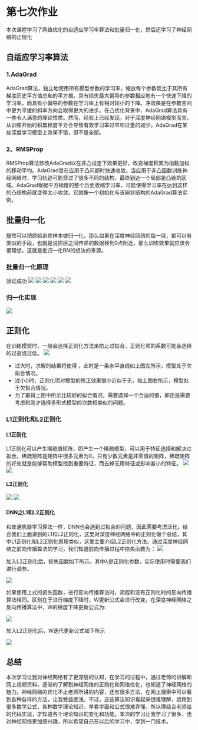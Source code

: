 # 第七次作业
本次课程学习了网络优化的自适应学习率算法和批量归一化，然后还学习了神经网络的正规化
## 自适应学习率算法
### 1.AdaGrad
AdaGrad算法，独立地使用所有模型参数的学习率，缩放每个参数反比于其所有梯度历史平方值总和的平方根。具有损失最大偏导的参数相应地有一个快速下降的学习率，而具有小偏导的参数在学习率上有相对较小的下降。净效果是在参数空间中更为平缓的斜率方向会取得更大的进步。在凸优化背景中，AdaGrad算法具有一些令人满意的理论性质。然而，经验上已经发现，对于深度神经网络模型而言，从训练开始时积累梯度平方会导致有效学习率过早和过量的减少。AdaGrad在某些深度学习模型上效果不错，但不是全部。
### 2、RMSProp
RMSProp算法修改AdaGrad以在非凸设定下效果更好，改变梯度积累为指数加权的移动平均。AdaGrad旨在应用于凸问题时快速收敛。当应用于非凸函数训练神经网络时，学习轨迹可能穿过了很多不同的结构，最终到达一个局部是凸碗的区域。AdaGrad根据平方梯度的整个历史收缩学习率，可能使得学习率在达到这样的凸结构前就变得太小收敛。它就像一个初始化与该碗状结构的AdaGrad算法实例。
## 批量归一化
既然可以把原始训练样本做归一化，那么如果在深度神经网络的每一层，都可以有类似的手段，也就是说把层之间传递的数据移到0点附近，那么训练效果就应该会很理想。这就是批归一化BN的想法的来源。
### 批量归一化原理
验证成功
![](media\64.png)
![](media\62.png)
![](media\63.png)
![](media\65.png)
![](media\66.png)
![](media\67.png)
### 归一化实现
![](media\68.png)
## 正则化
在训练模型时，一般会选择正则化方法来防止过拟合，正则化项的系数可能会选择的过高或过低。
![](media\1.JPG)
- 过大时，求解的结果将使得 ，此时是一条水平直线如上图左所示，模型处于欠拟合情况。
- 过小()时，正则化项对模型的修正效果很小近似于无，如上图右所示，模型处于欠拟合情况。
- 为了取得上图中所示比较好的拟合情况，需要选择一个合适的值，即还是需要考虑和刚才选择多形式模型的次数相类似的问题。

### L1正则化和L2正则化
#### L1正则化
L1正则化可以产生稀疏值矩阵，即产生一个稀疏模型，可以用于特征选择和解决过拟合。稀疏矩阵是矩阵中很多元素为0，只有少数元素是非零值的矩阵，稀疏矩阵的好处就是能够帮助模型找到重要特征，而去掉无用特征或影响甚小的特征。
![](media\69.png)
![](media\70.png)
#### L2正则化
![](media\71.png)
![](media\72.png)
#### DNN之L1和L2正则化
和普通机器学习算法一样，DNN也会遇到过拟合的问题，因此需要考虑泛化。结合我们上面讲到的L1和L2正则化，这里对深度神经网络中的正则化做个总结，其中L1正则化和L2正则化原理类似，这里主要介绍L2正则化方法。通过深度神经网络之前向传播算法的学习，我们知道前向传播过程中损失函数为：
![](media\38.png)

加入L2正则化后，损失函数如下所示。其中λ是正则化参数，实际使用时需要我们进行调参。

![](media\39.png)

如果使用上式的损失函数，进行反向传播算法时，流程和没有正则化时的反向传播算法相同。区别在于进行梯度下降时，W更新公式会进行改变。在深度神经网络之反向传播算法中，W的梯度下降更新公式为:

![](media\40.png)

加入L2正则化后，W迭代更新公式如下所示

![](media\41.png)
## 总结
本次学习让我对神经网络有了更深层的认知，在学习的过程中，通过老师的讲解和网上视频资料，逐渐的了解到神经网络的正则化和网络优化，也知道了神经网络的魅力。神经网络的优化不止老师所讲的内容，还有很多方法，在网上搜索中可以看到各种各样的方法，让我受益匪浅。不过，这些算法知识看起来很难理解，运用到很多数学公式，各种数学理论知识，单看字面和公式很难弄懂，所以得结合老师给的代码实现，才知道各个理论知识的变化和功能。本次的学习让我学习了很多，也对神经网络更加感兴趣，所以希望自己在以后的学习中，学到一门技术。